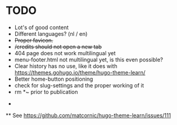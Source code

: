# TODO

* Lot's of good content
* Different languages? (nl / en)
* ~~Proper favicon.~~
* ~~/credits should not open a new tab~~
* 404 page does not work multilingual yet
* menu-footer.html not multilingual yet, is this even possible?
* Clear history has no use, like it does with https://themes.gohugo.io/theme/hugo-theme-learn/
* Better home-button positioning
* check for slug-settings and the proper working of it
* rm *~ prior to publication
* ~~~Dynamic line under links is missing - issue seems to be in theme-[red,blue,green,spin]css~~~
** See https://github.com/matcornic/hugo-theme-learn/issues/111


